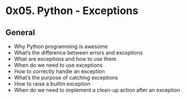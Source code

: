 # 0x05. Python - Exceptions

## General

 - Why Python programming is awesome
 - What’s the difference between errors and exceptions
 - What are exceptions and how to use them
 - When do we need to use exceptions
 - How to correctly handle an exception
 - What’s the purpose of catching exceptions
 - How to raise a builtin exception
 - When do we need to implement a clean-up action after an exception
